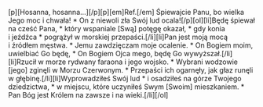 [p][Hosanna, hosanna...][/p][p][em]Ref.[/em] Śpiewajcie Panu, bo wielka Jego moc i chwała! * On z niewoli zła Swój lud ocala![/p][ol][li]Będę śpiewał na cześć Pana, * który wspaniale [Swą] potęgę okazał, * gdy konia i jeźdźca * pogrążył w morskiej przepaści.[/li][li]Pan jest moją mocą i źródłem męstwa. * Jemu zawdzięczam moje ocalenie. * On Bogiem moim, uwielbiać Go będę, * On Bogiem Ojca mego, będę Go wywyższał.[/li][li]Rzucił w morze rydwany faraona i jego wojsko. * Wybrani wodzowie [jego] zginęli w Morzu Czerwonym. * Przepaści ich ogarnęły, jak głaz runęli w głębinę.[/li][li]Wyprowadziłeś Swój lud * i osadziłeś na górze Twojego dziedzictwa, * w miejscu, które uczyniłeś Swym [Swoim] mieszkaniem. * Pan Bóg jest Królem na zawsze i na wieki.[/li][/ol]
